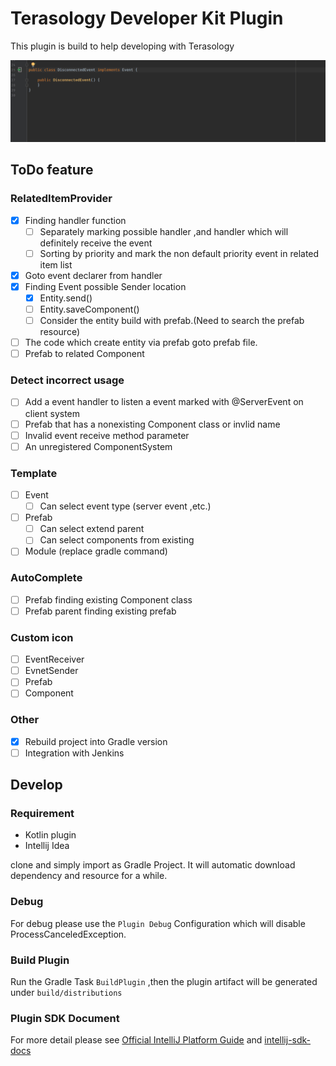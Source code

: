 Terasology Developer Kit Plugin
==
This plugin is build to help developing with Terasology


![screenshot for EventRelatedItemProvider](image/EventRelatedItemProvider.gif)



## ToDo feature
### RelatedItemProvider
- [x] Finding handler function  
    - [ ] Separately marking possible handler ,and handler which will definitely receive the event   
    - [ ] Sorting by priority and mark the non default priority event in related item list
- [x] Goto event declarer from handler
- [x] Finding Event possible Sender location  
    - [x] Entity.send()  
    - [ ] Entity.saveComponent()  
    - [ ] Consider the entity build with prefab.(Need to search the prefab resource)  
- [ ] The code which create entity via prefab goto prefab file.
- [ ] Prefab to related Component
### Detect incorrect usage 
- [ ] Add a event handler to listen a event marked with @ServerEvent on client system
- [ ] Prefab that has a nonexisting Component class or invlid name
- [ ] Invalid event receive method parameter
- [ ] An unregistered ComponentSystem
### Template
- [ ] Event
    - [ ] Can select event type (server event ,etc.)
- [ ] Prefab
    - [ ] Can select extend parent
    - [ ] Can select components from existing
- [ ] Module (replace gradle command)
### AutoComplete
- [ ] Prefab finding existing Component class
- [ ] Prefab parent finding existing prefab

### Custom icon
- [ ] EventReceiver
- [ ] EvnetSender
- [ ] Prefab
- [ ] Component
### Other
- [x] Rebuild project into Gradle version 
- [ ] Integration with Jenkins

## Develop
### Requirement
- Kotlin plugin 
- Intellij Idea

clone and simply import as Gradle Project.
It will automatic download dependency and resource for a while.  


### Debug
For debug please use the `Plugin Debug` Configuration which will disable ProcessCanceledException.

### Build Plugin
Run the Gradle Task `BuildPlugin` ,then the plugin artifact will be generated under `build/distributions`

### Plugin SDK Document



For more detail please see [Official IntelliJ Platform Guide](http://www.jetbrains.org/intellij/sdk/docs/welcome.html)
and [intellij-sdk-docs](https://github.com/JetBrains/intellij-sdk-docs)



